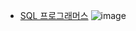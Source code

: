 - [SQL 프로그래머스](https://github.com/ori0o0p/TIL/tree/main/%ED%94%84%EB%A1%9C%EA%B7%B8%EB%9E%98%EB%A8%B8%EC%8A%A4)
![image](https://github.com/ori0o0p/TIL/assets/107746917/216cb532-1d15-4b27-9a48-ecbc70318403)
